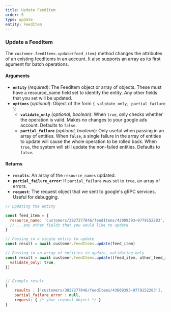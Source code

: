 ```yaml
---
title: Update FeedItem
order: 5
type: update
entity: FeedItem
---
```


### Update a FeedItem

The `customer.feedItems.update(feed_item)` method changes the attributes of an existing feedItems in an account. It also supports an array as its first agument for batch operations.

#### Arguments

- **`entity`** (_required_): The FeedItem object or array of objects. These must have a resource_name field set to identify the entity. Any other fields that you set will be updated.
- **`options`** (_optional_): Object of the form `{ validate_only, partial_failure }`:
  - **`validate_only`** (_optional, boolean_): When `true`, only checks whether the operation is valid. Makes no changes to your google ads account. Defaults to `false`.
  - **`partial_failure`** (_optional, boolean_): Only useful when passing in an array of entities. When `false`, a single failure in the array of entities to update will cause the whole operation to be rolled back. When `true`, the system will still update the non-failed entities. Defaults to `false`.

#### Returns

- **`results`**: An array of the `resource_names` updated.
- **`partial_failure_error`**: If `partial_failure` was set to `true`, an array of errors.
- **`request`**: The request object that we sent to google's gRPC services. Useful for debugging.

```javascript
// Updating the entity

const feed_item = {
  resource_name: 'customers/3827277046/feedItems/43009393~9779152283', // The resource_name is required
  // ...any other fields that you would like to update
}

// Passing in a single entity to update
const result = await customer.feedItems.update(feed_item)

// Passing in an array of entities to update, validating only
const result = await customer.feedItems.update([feed_item, other_feed_item], {
  validate_only: true,
})
```

```javascript

// Example result
{
	results : ['customers/3827277046/feedItems/43009393~9779152283'],
	partial_failure_error : null,
	request: { /* your request object */ }
}

```
